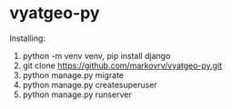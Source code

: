 # vyatgeo-py
Installing:

1. python -m venv venv, pip install django
2. git clone https://github.com/markovrv/vyatgeo-py.git
3. python manage.py migrate
4. python manage.py createsuperuser
5. python manage.py runserver

